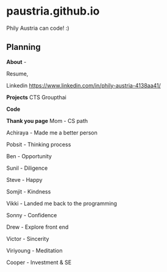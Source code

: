 # paustria.github.io
Phily Austria can code! :)

## Planning
**About** - 

Resume,

Linkedin https://www.linkedin.com/in/phily-austria-4138aa41/

**Projects**
CTS
Groupthai

**Code**

**Thank you page**
Mom - CS path

Achiraya - Made me a better person

Pobsit - Thinking process

Ben - Opportunity

Sunil - Diligence

Steve - Happy

Somjit - Kindness

Vikki - Landed me back to the programming

Sonny - Confidence

Drew - Explore front end

Victor - Sincerity

Viriyoung - Meditation

Cooper - Investment & SE
